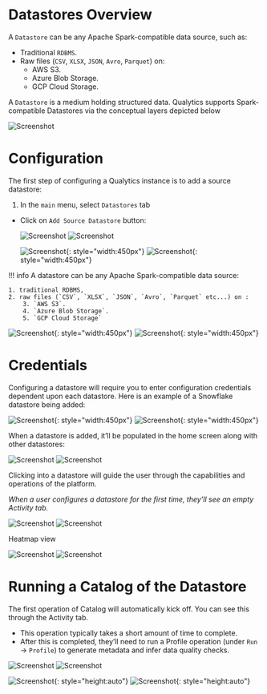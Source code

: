 # Datastores Overview

A `Datastore` can be any Apache Spark-compatible data source, such as:

* Traditional `RDBMS`.
* Raw files (`CSV`, `XLSX`, `JSON`, `Avro`, `Parquet`) on:
    * AWS S3.
    * Azure Blob Storage.
    * GCP Cloud Storage.

A `Datastore` is a medium holding structured data. Qualytics supports Spark-compatible Datastores via the conceptual layers depicted below

![Screenshot](../assets/datastores/what-is/qualytics-architecture.png)

# Configuration


The first step of configuring a Qualytics instance is to add a source datastore:

1. In the `main` menu, select `Datastores` tab
* Click on `Add Source Datastore` button:

    ![Screenshot](../assets/datastores/what-is/add-new-datastore-button-light.png#only-light)
    ![Screenshot](../assets/datastores/what-is/add-new-datastore-button-dark.png#only-dark)

    ![Screenshot](../assets/datastores/what-is/add-datastore-light.png#only-light){: style="width:450px"}
    ![Screenshot](../assets/datastores/what-is/add-datastore-dark.png#only-dark){: style="width:450px"}

!!! info 
    A datastore can be any Apache Spark-compatible data source:
                
    1. traditional RDBMS, 
    2. raw files (`CSV`, `XLSX`, `JSON`, `Avro`, `Parquet` etc...) on :
        3. `AWS S3`.
        4. `Azure Blob Storage`.
        5. `GCP Cloud Storage`

![Screenshot](../assets/datastores/what-is/listing-datastores-light.png#only-light){: style="width:450px"}
![Screenshot](../assets/datastores/what-is/listing-datastores-dark.png#only-dark){: style="width:450px"}


# Credentials

Configuring a datastore will require you to enter configuration credentials dependent upon each datastore. Here is an example of a Snowflake datastore being added:


![Screenshot](../assets/datastores/what-is/add-snowflake-datastore-light.png#only-light){: style="width:450px"}
![Screenshot](../assets/datastores/what-is/add-snowflake-datastore-dark.png#only-dark){: style="width:450px"}

When a datastore is added, it’ll be populated in the home screen along with other datastores:

![Screenshot](../assets/datastores/what-is/show-all-created-datastores-light.png#only-light)
![Screenshot](../assets/datastores/what-is/show-all-created-datastores-dark.png#only-dark)


Clicking into a datastore will guide the user through the capabilities and operations of the platform. 

*When a user configures a datastore for the first time, they’ll see an empty Activity tab.*

![Screenshot](../assets/datastores/what-is/specific-datastore-light.png#only-light)
![Screenshot](../assets/datastores/what-is/specific-datastore-dark.png#only-dark)

Heatmap view

![Screenshot](../assets/datastores/what-is/data-volume-light.png#only-light)
![Screenshot](../assets/datastores/what-is/data-volume-dark.png#only-dark)

# Running a Catalog of the Datastore
The first operation of Catalog will automatically kick off. You can see this through the Activity tab. 

* This operation typically takes a short amount of time to complete. 
* After this is completed, they’ll need to run a Profile operation (under `Run` -> `Profile`) to generate metadata and infer data quality checks. 

![Screenshot](../assets/datastores/what-is/running-profile-menu-light.png#only-light)
![Screenshot](../assets/datastores/what-is/running-profile-menu-dark.png#only-dark)

![Screenshot](../assets/datastores/what-is/running-profile-light.png#only-light){: style="height:auto"}
![Screenshot](../assets/datastores/what-is/running-profile-dark.png#only-dark){: style="height:auto"}
